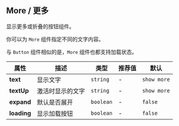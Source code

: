 ## More / 更多

显示更多或折叠的按钮组件。

<ex-code name="ex-more-basic"/>

你可以为 <code>More</code> 组件指定不同的文字内容。

</ex-code>

<ex-code name="ex-more-default"/></ex-code>

<ex-code name="ex-more-loading"/>

与 <code>Button</code> 组件相似的是，<code>More</code> 组件也都支持加载状态。

</ex-code>

<ex-footer edit-link="https://github.com/geist-org/vue/edit/master/docs/en-us/components/more.md">

| 属性        | 描述             | 类型      | 推荐值 | 默认        |
| ----------- | ---------------- | --------- | ------ | ----------- |
| **text**    | 显示文字         | `string`  | -      | `show more` |
| **textUp**  | 激活时显示的文字 | `string`  | -      | `show more` |
| **expand**  | 默认是否展开     | `boolean` | -      | `false`     |
| **loading** | 显示加载按钮     | `boolean` | -      | `false`     |

</ex-footer>

